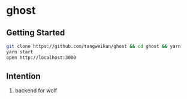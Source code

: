 # ghost

## Getting Started

```bash
git clone https://github.com/tangweikun/ghost && cd ghost && yarn
yarn start
open http://localhost:3000
```

## Intention

1. backend for wolf
